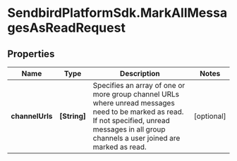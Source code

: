 # SendbirdPlatformSdk.MarkAllMessagesAsReadRequest

## Properties

Name | Type | Description | Notes
------------ | ------------- | ------------- | -------------
**channelUrls** | **[String]** | Specifies an array of one or more group channel URLs where unread messages need to be marked as read. If not specified, unread messages in all group channels a user joined are marked as read. | [optional] 


